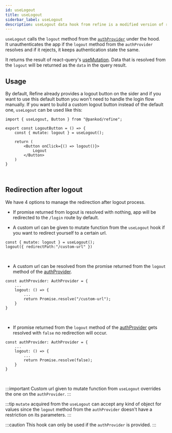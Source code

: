 ```yaml
---
id: useLogout
title: useLogout
siderbar_label: useLogout
description: useLogout data hook from refine is a modified version of react-query's useMutation for unauthentication.
---
```


`useLogout` calls the `logout` method from the [`authProvider`](/docs/api-references/providers/auth-provider) under the hood.  
It unauthenticates the app if the `logout` method from the `authProvider` resolves and if it rejects, it keeps authentication state the same.

It returns the result of react-query's [useMutation](https://react-query.tanstack.com/reference/useMutation). 
Data that is resolved from the `logout` will be returned as the `data` in the query result.

## Usage
By default, Refine already provides a logout button on the sider and if you want to use this default button you won't need to handle the login flow manually. 
If you want to build a custom logout button instead of the default one, `useLogout` can be used like this:
```tsx title="components/customLogoutButton"
import { useLogout, Button } from "@pankod/refine";

export const LogoutButton = () => {
    const { mutate: logout } = useLogout();

    return (
        <Button onClick={() => logout()}>
            Logout
        </Button>
    )
}
```
<br/>

## Redirection after logout

We have 4 options to manage the redirection after logout process.

- If promise returned from logout is resolved with nothing, app will be redirected to the `/login` route by default. 

- A custom url can be given to mutate function from the `useLogout` hook if you want to redirect yourself to a certain url.

```tsx
const { mutate: logout } = useLogout();
logout({ redirectPath:"/custom-url" })
```

<br/>

- A custom url can be resolved from the promise returned from the `logout` method of the [authProvider](/docs/api-references/providers/auth-provider).

```tsx
const authProvider: AuthProvider = {
    ...
    logout: () => {
        ...
        return Promise.resolve("/custom-url");
    }
}
```
<br/>

- If promise returned from the `logout` method of the [authProvider](/docs/api-references/providers/auth-provider) gets resolved with `false` no redirection will occur.

```tsx
const authProvider: AuthProvider = {
    ...
    logout: () => {
        ...
        return Promise.resolve(false);
    }
}
```

<br/>



:::important 
Custom url given to mutate function from `useLogout` overrides the one on the `authProvider`.
:::

:::tip
`mutate` acquired from the `useLogout` can accept any kind of object for values since the `logout` method from the `authProvider` doesn't have a restriction on its parameters.
:::

:::caution
This hook can only be used if the `authProvider` is provided.
:::
